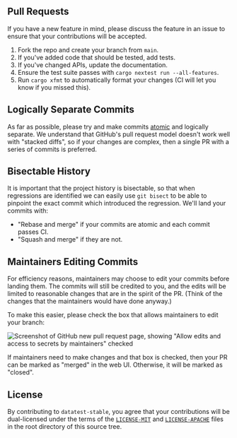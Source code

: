## Pull Requests

If you have a new feature in mind, please discuss the feature in an issue to ensure that your
contributions will be accepted.

1. Fork the repo and create your branch from `main`.
2. If you've added code that should be tested, add tests.
3. If you've changed APIs, update the documentation.
4. Ensure the test suite passes with `cargo nextest run --all-features`.
5. Run `cargo xfmt` to automatically format your changes (CI will let you know if you missed this).

## Logically Separate Commits

As far as possible, please try and make commits
[atomic](https://en.wikipedia.org/wiki/Atomic_commit#Atomic_commit_convention) and logically
separate. We understand that GitHub's pull request model doesn't work well with "stacked diffs", so
if your changes are complex, then a single PR with a series of commits is preferred.

## Bisectable History

It is important that the project history is bisectable, so that when regressions are identified we
can easily use `git bisect` to be able to pinpoint the exact commit which introduced the regression.
We'll land your commits with:

- "Rebase and merge" if your commits are atomic and each commit passes CI.
- "Squash and merge" if they are not.

## Maintainers Editing Commits

For efficiency reasons, maintainers may choose to edit your commits before landing them. The commits
will still be credited to you, and the edits will be limited to reasonable changes that are in the
spirit of the PR. (Think of the changes that the maintainers would have done anyway.)

To make this easier, please check the box that allows maintainers to edit your branch:

![Screenshot of GitHub new pull request page, showing "Allow edits and access to secrets by maintainers" checked](https://github.com/nextest-rs/quick-junit/assets/180618/9f4074fa-4f52-4735-af19-144464f0fb8d)

If maintainers need to make changes and that box is checked, then your PR can be marked as "merged"
in the web UI. Otherwise, it will be marked as "closed".

## License

By contributing to `datatest-stable`, you agree that your contributions will be dual-licensed under
the terms of the [`LICENSE-MIT`](LICENSE-MIT) and [`LICENSE-APACHE`](LICENSE-APACHE) files in the
root directory of this source tree.
